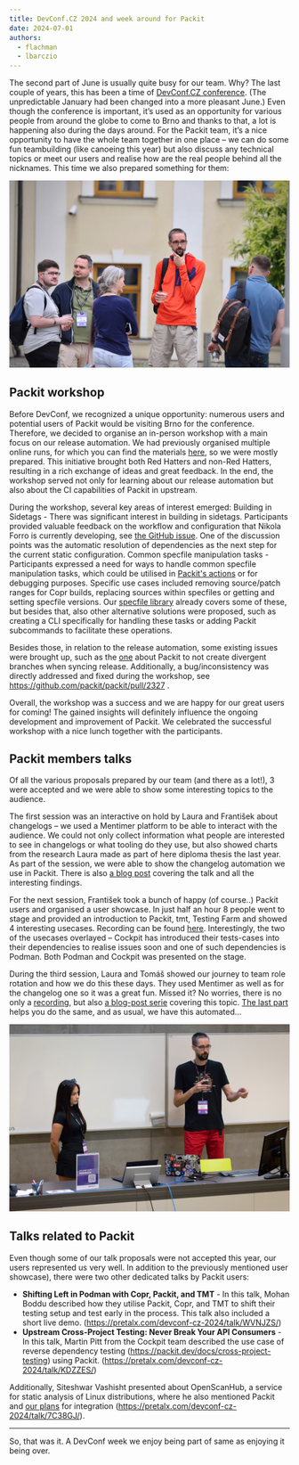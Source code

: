 ```yaml
---
title: DevConf.CZ 2024 and week around for Packit
date: 2024-07-01
authors:
  - flachman
  - lbarczio
---
```


The second part of June is usually quite busy for our team. Why? The last couple of years, this has been a time of [DevConf.CZ conference](https://devconf.cz/). (The unpredictable January had been changed into a more pleasant June.)
Even though the conference is important, it’s used as an opportunity for various people from around the globe to come to Brno and thanks to that, a lot is happening also during the days around.
For the Packit team, it’s a nice opportunity to have the whole team together in one place – we can do some fun teambuilding (like canoeing this year) but also discuss any technical topics or meet our users and realise how are the real people behind all the nicknames. This time we also prepared something for them:

![Packit team at DevConf.CZ](./img/team_at_devconf.jpg)

## Packit workshop

Before DevConf, we recognized a unique opportunity: numerous users and potential users of Packit would be visiting Brno for the conference. Therefore, we decided to organise an in-person workshop with a main focus on our release automation. We had previously organised multiple online runs, for which you can find the materials [here](https://packit.dev/docs/workshops-materials), so we were mostly prepared. This initiative brought both Red Hatters and non-Red Hatters, resulting in a rich exchange of ideas and great feedback. In the end, the workshop served not only for learning about our release automation but also about the CI capabilities of Packit in upstream.

During the workshop, several key areas of interest emerged:
Building in Sidetags - There was significant interest in building in sidetags. Participants provided valuable feedback on the workflow and configuration that Nikola Forro is currently developing, see [the GitHub issue](https://github.com/packit/packit/issues/1870). One of the discussion points was the automatic resolution of dependencies as the next step for the current static configuration.
Common specfile manipulation tasks - Participants expressed a need for ways to handle common specfile manipulation tasks, which could be utilised in [Packit's actions](https://packit.dev/docs/configuration/actions) or for debugging purposes. Specific use cases included removing source/patch ranges for Copr builds, replacing sources within specfiles or getting and setting specfile versions. Our [specfile library](https://github.com/packit/specfile) already covers some of these, but besides that, also other alternative solutions were proposed, such as creating a CLI specifically for handling these tasks or adding Packit subcommands to facilitate these operations.

Besides those, in relation to the release automation, some existing issues were brought up, such as the [one](https://github.com/packit/packit/issues/1724) about Packit to not create divergent branches when syncing release. Additionally, a bug/inconsistency was directly addressed and fixed during the workshop, see https://github.com/packit/packit/pull/2327 .

Overall, the workshop was a success and we are happy for our great users for coming! The gained insights will definitely influence the ongoing development and improvement of Packit. We celebrated the successful workshop with a nice lunch together with the participants.

## Packit members talks

Of all the various proposals prepared by our team (and there as a lot!), 3 were accepted and we were able to show some interesting topics to the audience.

The first session was an interactive on hold by Laura and František about changelogs – we used a Mentimer platform to be able to interact with the audience. We could not only collect information what people are interested to see in changelogs or what tooling do they use, but also showed charts from the research Laura made as part of here diploma thesis the last year. As part of the session, we were able to show the changelog automation we use in Packit. There is also [a blog post](https://packit.dev/posts/changelogs) covering the talk and all the interesting findings.

For the next session, František took a bunch of happy (of course..) Packit users and organised a user showcase. In just half an hour 8 people went to stage and provided an introduction to Packit, tmt, Testing Farm and showed 4 interesting usecases. Recording can be found [here](https://www.youtube.com/watch?v=7n8pypmrQh4). Interestingly, the two of the usecases overlayed – Cockpit has introduced their tests-cases into their dependencies to realise issues soon and one of such dependencies is Podman. Both Podman and Cockpit was presented on the stage.

During the third session, Laura and Tomáš showed our journey to team role rotation and how we do this these days. They used Mentimer as well as for the changelog one so it was a great fun. Missed it? No worries, there is no only a [recording](https://www.youtube.com/watch?v=y1t7Wd31bL8), but also [a blog-post serie](https://packit.dev/agile/weekly-roles) covering this topic. [The last part](https://medium.com/@laura.barcziova/role-rotation-tutorial-957ed3545ef2) helps you do the same, and as usual, we have this automated…

![Laura and Tomáš presenting](./img/laura_and_tomas_presenting.jpg)

## Talks related to Packit

Even though some of our talk proposals were not accepted this year, our users represented us very well. In addition to the previously mentioned user showcase), there were two other dedicated talks by Packit users:

- **Shifting Left in Podman with Copr, Packit, and TMT** - In this talk, Mohan Boddu described how they utilise Packit, Copr, and TMT to shift their testing setup and test early in the process. This talk also included a short live demo. (https://pretalx.com/devconf-cz-2024/talk/WVNJZS/)
- **Upstream Cross-Project Testing: Never Break Your API Consumers** - In this talk, Martin Pitt from the Cockpit team described the use case of reverse dependency testing (https://packit.dev/docs/cross-project-testing) using Packit. (https://pretalx.com/devconf-cz-2024/talk/KDZZES/)

Additionally, Siteshwar Vashisht presented about OpenScanHub, a service for static analysis of Linux distributions, where he also mentioned Packit and [our plans](https://github.com/packit/packit-service/issues/2107) for integration (https://pretalx.com/devconf-cz-2024/talk/7C38GJ/).

---

So, that was it. A DevConf week we enjoy being part of same as enjoying it being over.
